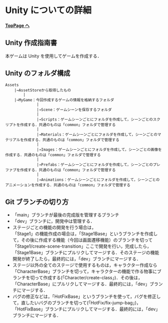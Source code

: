 # Unity についての詳細

#### [TopPage へ](README.md)

## Unity 作成指南書

本ゲームは Unity を使用してゲームを作成する．

## Unity のフォルダ構成

```shell
Assets
    |→AssetStoreから取得したもの
		|
    |→MyGame：今回作成するゲームの情報を格納するフォルダ
		      |
		      |→Scene：ゲームシーンを保存するフォルダ
		      |
		      |→Scripts：ゲームシーンごとにフォルダを作成して，シーンごとのスクリプトを作成する．共通のものは「common」フォルダで管理する
		      |
		      |→Materials：ゲームシーンごとにフォルダを作成して，シーンごとのマテリアルを作成する．共通のものは「common」フォルダで管理する
		      |
		      |→Images：ゲームシーンごとにフォルダを作成して，シーンごとの画像を作成する．共通のものは「common」フォルダで管理する
		      |
		      |→Prefabs：ゲームシーンごとにフォルダを作成して，シーンごとのプレファブを作成する．共通のものは「common」フォルダで管理する
		      |
		      |→Animations：ゲームシーンごとにフォルダを作成して，シーンごとのアニメーションを作成する．共通のものは「common」フォルダで管理する
```

## Git ブランチの切り方

- 「main」ブランチが最後の完成版を管理するブランチ
- 「dev」ブランチに，開発中は管理する．
- ステージごとの機能の開発を行う場合は，<br>
  「Stage1」の機能作成の場合は，「Stage1Base」というブランチを作成して，その後に作成する機能（今回は画面遷移機能）のブランチを切って「Stage1/create-scene-transition」ここで開発を行い，完成したら，「Stage1Base」ブランチにプルリクしてマージする．そのステージの機能開発が終了したら，最終的には，「dev」ブランチにマージする．
- ステージ以外の全てのステージで使用するものは，キャラクター作成なら「CharacterBase」ブランチを切って，キャラクターの機能で作る物事にブランチを切って作成する(「Character/create-class」)．その後は，「CharacterBase」にプルリクしてマージする．最終的には，「dev」ブランチにマージする．
- バグの修正などは，「HotFixBase」というブランチを使って，バグを修正して，直したいバグのブランチを切って(「HotFix/fix-jump-bag」)，「HotFixBase」ブランチにプルリクしてマージする．最終的には，「dev」ブランチにマージする．
